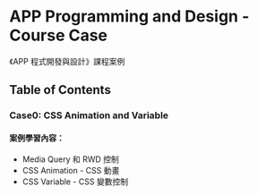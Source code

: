 # APP Programming and Design - Course Case
《APP 程式開發與設計》課程案例<br>
<h2>Table of Contents</h2>
<h3>Case0: CSS Animation and Variable</h3>
<h4>案例學習內容：</h4>
<ul>
	<li>Media Query 和 RWD 控制</li>
	<li>CSS Animation - CSS 動畫</li>
	<li>CSS Variable - CSS 變數控制</li>
</ul>
